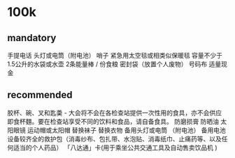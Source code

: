 # 100k
## mandatory
手提电话
头灯或电筒（附电池）
哨子
紧急用太空毯或相类似保暖毯
容量不少于1.5公升的水袋或水壶
2条能量棒 / 份食粮
密封袋（放置个人废物）
号码布
适量现金

## recommended
胶杯、碗、叉和匙羮 - 大会将不会在各检查站提供一次性用的食具，亦不会供应即食杯麵。要在检查站享受不同的饮料和食品，请自备食具。
防磨损膏
防晒油
太阳眼镜
运动帽或太阳帽
替换袜子
替换衣物
备用头灯或电筒 （附电池）
备用电池
设备较齐全的救护包（消毒纱布、包扎带、水泡贴、消毒纸巾、止痛药等、以及任何适当的个人药品）
「八达通」卡(用于乘坐公共交通工具及自动售卖饮品机 )
